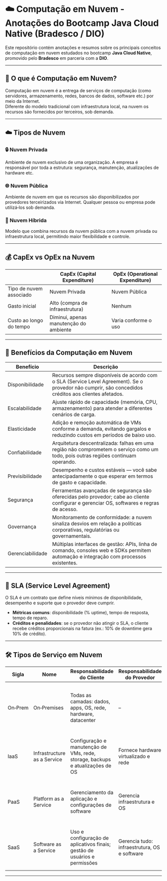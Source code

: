 # ☁️ Computação em Nuvem - Anotações do Bootcamp Java Cloud Native (Bradesco / DIO)

Este repositório contém anotações e resumos sobre os principais conceitos de computação em nuvem estudados no bootcamp **Java Cloud Native**, promovido pelo **Bradesco** em parceria com a **DIO**.

---

## 📘 O que é Computação em Nuvem?

Computação em nuvem é a entrega de serviços de computação (como servidores, armazenamento, redes, bancos de dados, software etc.) por meio da Internet.  
Diferente do modelo tradicional com infraestrutura local, na nuvem os recursos são fornecidos por terceiros, sob demanda.

---

## ☁️ Tipos de Nuvem

### 🔒 Nuvem Privada  
Ambiente de nuvem exclusivo de uma organização. A empresa é responsável por toda a estrutura: segurança, manutenção, atualizações de hardware etc.

### 🌐 Nuvem Pública  
Ambiente de nuvem em que os recursos são disponibilizados por provedores terceirizados via Internet. Qualquer pessoa ou empresa pode utilizá‑los sob demanda.

### 🔁 Nuvem Híbrida  
Modelo que combina recursos da nuvem pública com a nuvem privada ou infraestrutura local, permitindo maior flexibilidade e controle.

---

## 💰 CapEx vs OpEx na Nuvem

|                             | CapEx (Capital Expenditure)                  | OpEx (Operational Expenditure)               |
|-----------------------------|----------------------------------------------|----------------------------------------------|
| Tipo de nuvem associado     | Nuvem Privada                                | Nuvem Pública                                |
| Gasto inicial               | Alto (compra de infraestrutura)              | Nenhum                                       |
| Custo ao longo do tempo     | Diminui, apenas manutenção do ambiente       | Varia conforme o uso                         |

---

## 🌟 Benefícios da Computação em Nuvem

| Benefício           | Descrição                                                                                                                                                  |
|---------------------|-------------------------------------------------------------------------------------------------------------------------------------------------------------|
| Disponibilidade      | Recursos sempre disponíveis de acordo com o SLA (Service Level Agreement). Se o provedor não cumprir, são concedidos créditos aos clientes afetados.        |
| Escalabilidade       | Ajuste rápido de capacidade (memória, CPU, armazenamento) para atender a diferentes cenários de carga.                                                       |
| Elasticidade         | Adição e remoção automática de VMs conforme a demanda, evitando gargalos e reduzindo custos em períodos de baixo uso.                                        |
| Confiabilidade       | Arquitetura descentralizada: falhas em uma região não comprometem o serviço como um todo, pois outras regiões continuam operando.                             |
| Previsibilidade      | Desempenho e custos estáveis — você sabe antecipadamente o que esperar em termos de gasto e capacidade.                                                       |
| Segurança            | Ferramentas avançadas de segurança são oferecidas pelo provedor; cabe ao cliente configurar e gerenciar OS, softwares e regras de acesso.                   |
| Governança           | Monitoramento de conformidade: a nuvem sinaliza desvios em relação a políticas corporativas, regulatórias ou governamentais.                                   |
| Gerenciabilidade     | Múltiplas interfaces de gestão: APIs, linha de comando, consoles web e SDKs permitem automação e integração com processos existentes.                         |

---

## 📜 SLA (Service Level Agreement)

O SLA é um contrato que define níveis mínimos de disponibilidade, desempenho e suporte que o provedor deve cumprir.  
- **Métricas comuns**: disponibilidade (% uptime), tempo de resposta, tempo de reparo.  
- **Créditos e penalidades**: se o provedor não atingir o SLA, o cliente recebe créditos proporcionais na fatura (ex.: 10% de downtime gera 10% de crédito).  

---

## 🛠️ Tipos de Serviço em Nuvem

| Sigla     | Nome                            | Responsabilidade do Cliente                                                | Responsabilidade do Provedor                   | Custo Relativo | Quando usar                                                                                       |
|-----------|---------------------------------|----------------------------------------------------------------------------|------------------------------------------------|----------------|---------------------------------------------------------------------------------------------------|
| On‑Prem   | On‑Premises                     | Todas as camadas: dados, apps, OS, rede, hardware, datacenter               | –                                              | Alto           | Quando você precisa de controle total sobre infraestrutura física e políticas de segurança locais |
| IaaS      | Infrastructure as a Service     | Configuração e manutenção de VMs, rede, storage, backups e atualizações de OS | Fornece hardware virtualizado e rede            | Alto           | Controle sobre o sistema operacional e ambiente de execução, sem gerenciar hardware físico       |
| PaaS      | Platform as a Service           | Gerenciamento da aplicação e configurações de software                       | Gerencia infraestrutura e OS                    | Médio          | Focar no desenvolvimento e deployment de apps, sem se preocupar com infraestrutura subjacente    |
| SaaS      | Software as a Service           | Uso e configuração de aplicativos finais; gestão de usuários e permissões     | Gerencia tudo: infraestrutura, OS e software    | Baixo          | Aplicação pronta para uso, sem qualquer gestão de infraestrutura, SO ou instalação de software   |


---
